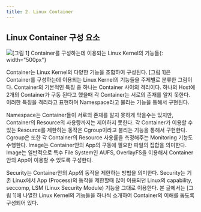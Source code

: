 ```yaml
---
title: 2. Linux Container
---
```


## Linux Container 구성 요소

![[그림 1] Container를 구성하는데 이용되는 Linux Kernel의 기능들]({{site.baseurl}}/images/onebyone_container/Linux_Container/Linux_Kernel_Features_for_Container.PNG){: width="500px"}

Container는 Linux Kernel의 다양한 기능을 조합하여 구성된다. [그림 1]은 Container를 구성하는데 이용되는 Linux Kernel의 기능들을 주제별로 분류한 그림이다. Container의 기본적인 특징 중 하나는 Container 사이의 격리이다. 하나의 Host에 2개의 Container가 구동 된다고 했을때 각 Container는 서로의 존재를 알지 못한다. 이러한 특징을 격리라고 표현하며 Namespace라고 불리는 기능을 통해서 구현된다.

Namespace는 Container들이 서로의 존재를 알지 못하게 막을수는 있지만, Container의 Resource의 사용량까지는 제어하지 못한다. 각 Container가 이용할 수 있는 Resource를 제한하는 동작은 Cgroup이라고 불리는 기능을 통해서 구현한다. Cgroup은 또한 각 Container의 Resource 사용률을 측정해주는 Monitoring 기능도 수행한다. Image는 Container안의 App의 구동에 필요한 파일의 집합을 의미한다. Image는 일반적으로 특수 File System인 AUFS, OverlayFS을 이용해서 Container안의 App이 이용할 수 있도록 구성한다.

Security는 Container안의 App의 동작을 제한하는 방법을 의미한다. Security는 기존 Linux에서 App (Process)의 동작을 제한할때 많이 이용되던 Linux의 capability, seccomp, LSM (Linux Security Module) 기능을 그대로 이용한다. 본 글에서는 [그림 1]에 나열한 Linux Kernel의 기능들을 하나씩 소개하여 Container의 이해를 돕도록 구성되어 있다.